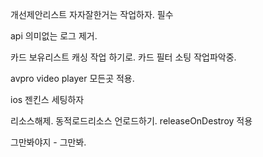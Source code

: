 


개선제안리스트 자자잘한거는 작업하자. 필수



api 의미없는 로그 제거.




카드 보유리스트 캐싱 작업 하기로.
카드 필터 소팅 작업파악중.




avpro video player 모든곳 적용.



ios 젠킨스 세팅하자 




리소스해제.
동적로드리소스 언로드하기. releaseOnDestroy 적용



그만봐야지 - 그만봐.